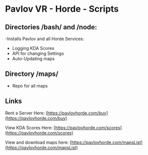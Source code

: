 # Pavlov VR - Horde - Scripts

## Directories /bash/ and /node:
-Installs Pavlov and all Horde Services:

- Logging KDA Scores
- API for changing Settings
- Auto-Updating maps


## Directory /maps/ 
- Repo for all maps


## Links
Rent a Server Here:
[https://pavlovhorde.com/buy](https://pavlovhorde.com/buy)

View KDA Scores Here:
[https://pavlovhorde.com/scores](https://pavlovhorde.com/scores)

View and download maps here:
[https://pavlovhorde.com/mapsList](https://pavlovhorde.com/mapsList)
